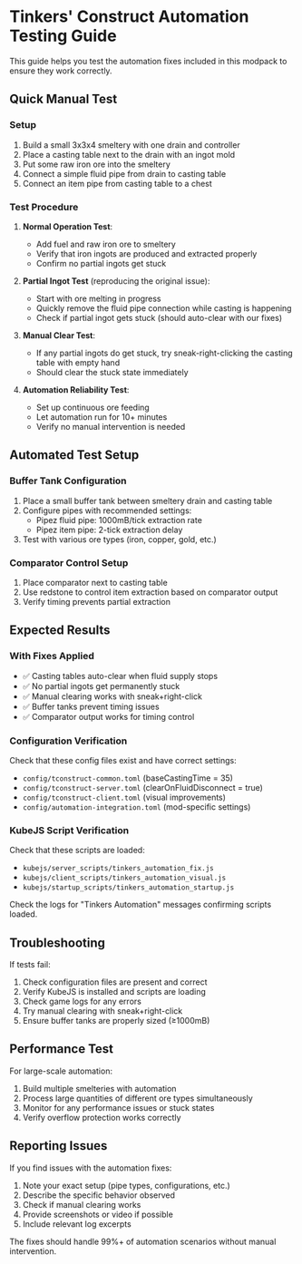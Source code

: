 # Tinkers' Construct Automation Testing Guide

This guide helps you test the automation fixes included in this modpack to ensure they work correctly.

## Quick Manual Test

### Setup
1. Build a small 3x3x4 smeltery with one drain and controller
2. Place a casting table next to the drain with an ingot mold
3. Put some raw iron ore into the smeltery
4. Connect a simple fluid pipe from drain to casting table
5. Connect an item pipe from casting table to a chest

### Test Procedure
1. **Normal Operation Test**:
   - Add fuel and raw iron ore to smeltery
   - Verify that iron ingots are produced and extracted properly
   - Confirm no partial ingots get stuck

2. **Partial Ingot Test** (reproducing the original issue):
   - Start with ore melting in progress
   - Quickly remove the fluid pipe connection while casting is happening
   - Check if partial ingot gets stuck (should auto-clear with our fixes)

3. **Manual Clear Test**:
   - If any partial ingots do get stuck, try sneak-right-clicking the casting table with empty hand
   - Should clear the stuck state immediately

4. **Automation Reliability Test**:
   - Set up continuous ore feeding
   - Let automation run for 10+ minutes
   - Verify no manual intervention is needed

## Automated Test Setup

### Buffer Tank Configuration
1. Place a small buffer tank between smeltery drain and casting table
2. Configure pipes with recommended settings:
   - Pipez fluid pipe: 1000mB/tick extraction rate
   - Pipez item pipe: 2-tick extraction delay
3. Test with various ore types (iron, copper, gold, etc.)

### Comparator Control Setup
1. Place comparator next to casting table
2. Use redstone to control item extraction based on comparator output
3. Verify timing prevents partial extraction

## Expected Results

### With Fixes Applied
- ✅ Casting tables auto-clear when fluid supply stops
- ✅ No partial ingots get permanently stuck
- ✅ Manual clearing works with sneak+right-click
- ✅ Buffer tanks prevent timing issues
- ✅ Comparator output works for timing control

### Configuration Verification
Check that these config files exist and have correct settings:
- `config/tconstruct-common.toml` (baseCastingTime = 35)
- `config/tconstruct-server.toml` (clearOnFluidDisconnect = true)
- `config/tconstruct-client.toml` (visual improvements)
- `config/automation-integration.toml` (mod-specific settings)

### KubeJS Script Verification
Check that these scripts are loaded:
- `kubejs/server_scripts/tinkers_automation_fix.js`
- `kubejs/client_scripts/tinkers_automation_visual.js`
- `kubejs/startup_scripts/tinkers_automation_startup.js`

Check the logs for "Tinkers Automation" messages confirming scripts loaded.

## Troubleshooting

If tests fail:
1. Check configuration files are present and correct
2. Verify KubeJS is installed and scripts are loading
3. Check game logs for any errors
4. Try manual clearing with sneak+right-click
5. Ensure buffer tanks are properly sized (≥1000mB)

## Performance Test

For large-scale automation:
1. Build multiple smelteries with automation
2. Process large quantities of different ore types simultaneously
3. Monitor for any performance issues or stuck states
4. Verify overflow protection works correctly

## Reporting Issues

If you find issues with the automation fixes:
1. Note your exact setup (pipe types, configurations, etc.)
2. Describe the specific behavior observed
3. Check if manual clearing works
4. Provide screenshots or video if possible
5. Include relevant log excerpts

The fixes should handle 99%+ of automation scenarios without manual intervention.
